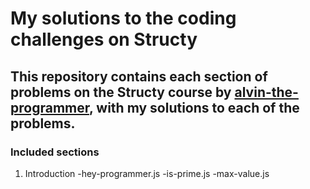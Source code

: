 # My solutions to the coding challenges on Structy

## This repository contains each section of problems on the Structy course by [alvin-the-programmer](https://github.com/alvin-the-programmer), with my solutions to each of the problems.

### Included sections

1. Introduction
   -hey-programmer.js
   -is-prime.js
   -max-value.js
